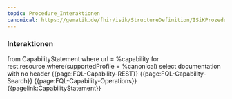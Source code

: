 ```yaml
---
topic: Procedure_Interaktionen
canonical: https://gematik.de/fhir/isik/StructureDefinition/ISiKProzedur
---
```

### Interaktionen

<fql output="inline">
from
    CapabilityStatement
where
    url = %capability
for rest.resource.where(supportedProfile = %canonical)
select
    documentation
with
    no header
</fql>

<tabs>
    <tab title="Interaktionen"> 
        {{page:FQL-Capability-REST}}
    </tab>
    <tab title="Suchparameter">
        {{page:FQL-Capability-Search}}
    </tab>
    <tab title="Operationen">
        {{page:FQL-Capability-Operations}}
    </tab>
    <tab title="Link">
        {{pagelink:CapabilityStatement}}
    </tab>
</tabs>



